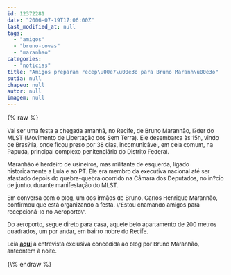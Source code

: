 ```yaml
---
id: 12372281
date: "2006-07-19T17:06:00Z"
last_modified_at: null
tags:
  - "amigos"
  - "bruno-covas"
  - "maranhao"
categories:
  - "noticias"
title: "Amigos preparam recep\u00e7\u00e3o para Bruno Maranh\u00e3o"
sutia: null
chapeu: null
autor: null
imagem: null
---
```

{\% raw %}
<p><FONT size=2></p>
<p><P>Vai ser uma festa a chegada amanhã, no Recife, de Bruno Maranhão, l?der do MLST (Movimento de Libertação dos Sem Terra). Ele desembarca às 15h, vindo de Bras?lia, onde ficou preso por 38 dias, incomunicável, em cela comum, na Papuda, principal complexo penitenciário do Distrito Federal.</P></p>
<p><P>Maranhão é herdeiro de usineiros, mas militante de esquerda, ligado historicamente a Lula e ao PT. Ele era membro da executiva nacional até ser afastado depois do quebra-quebra ocorrido na Câmara dos Deputados, no in?cio de junho, durante manifestação do MLST.</P></p>
<p><P>Em conversa com o blog, um dos irmãos de Bruno, Carlos Henrique Maranhão, confirmou que está organizando a festa. \"Estou chamando amigos para recepcioná-lo no Aeroporto\".</P></p>
<p><P>Do aeroporto,&nbsp;segue direto para casa, aquele belo apartamento de 200 metros quadrados, um por andar,&nbsp;em bairro nobre do Recife.</P></p>
<p><P>Leia <STRONG><A href=\"https://jc3.uol.com.br/blogs/jc/2006/07/18/index.php#117\" target=_blank>aqui</A></STRONG> a entrevista exclusiva concedida ao blog por Bruno Maranhão, anteontem à noite.</P></FONT> </p>
{\% endraw %}